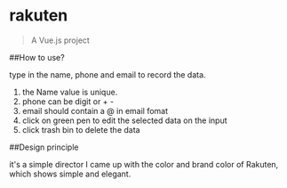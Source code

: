 # rakuten

> A Vue.js project

##How to use?

type in the name, phone and email to record the data.
1. the Name value is unique.
2. phone can be digit or + -
3. email should contain a @ in email fomat
4. click on green pen to edit the selected data on the input  
5. click trash bin to delete the data

##Design principle

it's a simple director I came up with the color and brand color of Rakuten, 
which shows simple and elegant. 
